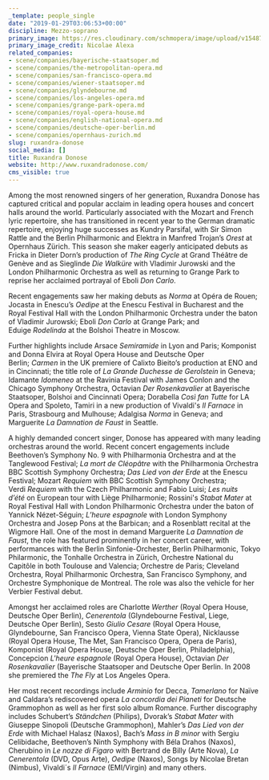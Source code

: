 ```yaml
---
_template: people_single
date: "2019-01-29T03:06:53+00:00"
discipline: Mezzo-soprano
primary_image: https://res.cloudinary.com/schmopera/image/upload/v1548730998/media/2019/01/RuxandraDonose-pc-NicolaeAlexa.jpg
primary_image_credit: Nicolae Alexa
related_companies:
- scene/companies/bayerische-staatsoper.md
- scene/companies/the-metropolitan-opera.md
- scene/companies/san-francisco-opera.md
- scene/companies/wiener-staatsoper.md
- scene/companies/glyndebourne.md
- scene/companies/los-angeles-opera.md
- scene/companies/grange-park-opera.md
- scene/companies/royal-opera-house.md
- scene/companies/english-national-opera.md
- scene/companies/deutsche-oper-berlin.md
- scene/companies/opernhaus-zurich.md
slug: ruxandra-donose
social_media: []
title: Ruxandra Donose
website: http://www.ruxandradonose.com/
cms_visible: true
---
```

Among the most renowned singers of her generation, Ruxandra Donose has captured critical and popular acclaim in leading opera houses and concert halls around the world. Particularly associated with the Mozart and French lyric repertoire, she has transitioned in recent year to the German dramatic repertoire, enjoying huge successes as Kundry Parsifal, with Sir Simon Rattle and the Berlin Philharmonic and Elektra in Manfred Trojan’s _Orest_ at Opernhaus Zürich. This season she maker eagerly anticipated debuts as Fricka in Dieter Dorn’s production of _The Ring Cycle_ at Grand Théâtre de Genève and as Sieglinde _Die Walküre_ with Vladimir Jurowski and the London Philharmonic Orchestra as well as returning to Grange Park to reprise her acclaimed portrayal of Eboli _Don Carlo_.

Recent engagements saw her making debuts as _Norma_ at Opéra de Rouen; Jocasta in Enescu’s _Oedipe_ at the Enescu Festival in Bucharest and the Royal Festival Hall with the London Philharmonic Orchestra under the baton of Vladimir Jurowski; Eboli _Don Carlo_ at Grange Park; and Eduige _Rodelinda_ at the Bolshoi Theatre in Moscow.

Further highlights include Arsace _Semiramide_ in Lyon and Paris; Komponist and Donna Elvira at Royal Opera House and Deutsche Oper Berlin; _Carmen_ in the UK premiere of Calixto Bieito’s production at ENO and in Cincinnati; the title role of _La Grande Duchesse de Gerolstein_ in Geneva; Idamante _Idomeneo_ at the Ravinia Festival with James Conlon and the Chicago Symphony Orchestra, Octavian _Der Rosenkavalier_ at Bayerische Staatsoper, Bolshoi and Cincinnati Opera; Dorabella _Così fan Tutte_ for LA Opera and Spoleto, Tamiri in a new production of Vivaldi's _Il Farnace_ in Paris, Strasbourg and Mulhouse; Adalgisa _Norma_ in Geneva; and Marguerite _La Damnation de Faust_ in Seattle.

A highly demanded concert singer, Donose has appeared with many leading orchestras around the world. Recent concert engagements include Beethoven’s Symphony No. 9 with Philharmonia Orchestra and at the Tanglewood Festival; _La mort de Cléopâtre_ with the Philharmonia Orchestra BBC Scottish Symphony Orchestra; _Das Lied von der Erde_ at the Enescu Festival; Mozart _Requiem_ with BBC Scottish Symphony Orchestra; Verdi _Requiem_ with the Czech Philharmonic and Fabio Luisi; _Les nuits d’été_ on European tour with Liège Philharmonie; Rossini's _Stabat Mater_ at Royal Festival Hall with London Philharmonic Orchestra under the baton of Yannick Nézet-Séguin; _L’heure espagnole_ with London Symphony Orchestra and Josep Pons at the Barbican; and a Rosenblatt recital at the Wigmore Hall. One of the most in demand Marguerite _La Damnation de Faust_, the role has featured prominently in her concert career, with performances with the Berlin Sinfonie-Orchester, Berlin Philharmonic, Tokyo Philarmonic, the Tonhalle Orchestra in Zürich, Orchestre National du Capitôle in both Toulouse and Valencia; Orchestre de Paris; Cleveland Orchestra, Royal Philharmonic Orchestra, San Francisco Symphony, and Orchestre Symphonique de Montreal. The role was also the vehicle for her Verbier Festival debut.

Amongst her acclaimed roles are Charlotte _Werther_ (Royal Opera House, Deutsche Oper Berlin), _Cenerentola_ (Glyndebourne Festival, Liege, Deutsche Oper Berlin), Sesto _Giulio Cesare_ (Royal Opera House, Glyndebourne, San Francisco Opera, Vienna State Opera), Nicklausse (Royal Opera House, The Met, San Francisco Opera, Opera de Paris), Komponist (Royal Opera House, Deutsche Oper Berlin, Philadelphia), Concepcion _L'heure espagnole_ (Royal Opera House), Octavian _Der Rosenkavalier_ (Bayerische Staatsoper and Deutsche Oper Berlin. In 2008 she premiered the _The Fly_ at Los Angeles Opera.

Her most recent recordings include _Arminio_ for Decca, _Tamerlano_ for Naïve and Caldara’s rediscovered opera _La concordia dei Pianeti_ for Deutsche Grammophon as well as her first solo album Romance. Further discography includes Schubert’s _Ständchen_ (Philips), Dvorak’s _Stabat Mater_ with Giuseppe Sinopoli (Deutsche Grammophon), Mahler’s _Das Lied von der Erde_ with Michael Halasz (Naxos), Bach’s _Mass in B minor_ with Sergiu Celibidache, Beethoven’s Ninth Symphony with Béla Drahos (Naxos), Cherubino in _Le nozze di Figaro_ with Bertrand de Billy (Arte Nova), _La Cenerentola_ (DVD, Opus Arte), _Oedipe_ (Naxos), Songs by Nicolae Bretan (Nimbus), Vivaldi´s _Il Farnace_ (EMI/Virgin) and many others.